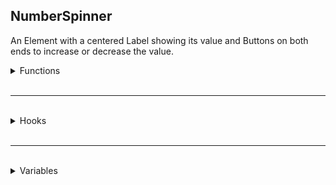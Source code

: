 ## NumberSpinner
An Element with a centered Label showing its value and Buttons on both ends to increase or decrease the value.

<details>
<summary>Functions</summary>


<details>
<summary>Getters</summary>

`number Element:GetValue()` \
Returns the current value of the Number Spinner.

`number Element:GetMinimumValue()` \
Returns the minimum value of the Number Spinner.

`number Element:GetMaximumValue()` \
Returns the maximum value of the Number Spinner.

`number Element:GetDecimalPoints()` \
Returns the amount of allowed decimal points on the Number Spinner's value.

`number Element:GetStep()` \
Returns the amount of change that will be applied for each increase/decrease.

</details>

<br />

<details>
<summary>Setters</summary>

`void Element:SetValue(number Value)` \
Sets the value of the Number Spinner. \
This will call `:OnValueChanged`.

`void Element:SetMinimumValue(number Value)` \
Sets the minimum value of the Number Spinner. \
This will call `:SetValue` with the Number Spinners's current value to ensure it's clamped. \
This will call `:OnValueChanged`.

`void Element:SetMaximumValue(number Value)` \
Sets the maximum value of the Number Spinner. \
This will call `:SetValue` with the Number Spinners's current value to ensure it's clamped. \
This will call `:OnValueChanged`.

`void Element:SetDecimalPoints(number Value)` \
Sets the value of the Number Spinner. \
This will call `:SetValue` with the Number Spinners's current value to ensure it's updated. \
This will call `:OnValueChanged`.

`void Element:SetStep(number Value)` \
Sets the amount of change that will be applied for each increase/decrease.

</details>

</details>

<br />
<hr />
<br />

<details>
<summary>Hooks</summary>

`void Element:OnValueChanged(number OldValue, number NewValue)` \
Calls when the check state of the Number Spinner changes.

</details>

<br />
<hr />
<br />

<details>
<summary>Variables</summary>

*While you can modify these variables to bypass accessors, it may cause undesired behavior.*

`m_flValue`: The current value of the Number Spinner. Will be displayed in the Label. \
`m_flMinimumValue`: The minimum value of the Number Spinner. \
`m_flMaximumValue`: The maximum value of the Number Spinner. \
`m_iDecimalPoints`: The number of decimal points on the Number Spinner's value. \
`m_flSteps`: The amount of change that will be applied for each increase/decrease.
`m_Decrease`: A reference to the increase Button's Element.
`m_Increase`: A reference to the decrease Button's Element.
`m_Label`: A reference to the Label Element.

</details>
